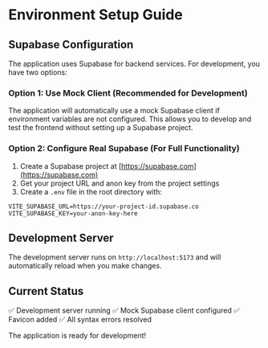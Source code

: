 # Environment Setup Guide

## Supabase Configuration

The application uses Supabase for backend services. For development, you have two options:

### Option 1: Use Mock Client (Recommended for Development)

The application will automatically use a mock Supabase client if environment variables are not configured. This allows you to develop and test the frontend without setting up a Supabase project.

### Option 2: Configure Real Supabase (For Full Functionality)

1. Create a Supabase project at [https://supabase.com](https://supabase.com)
2. Get your project URL and anon key from the project settings
3. Create a `.env` file in the root directory with:

```env
VITE_SUPABASE_URL=https://your-project-id.supabase.co
VITE_SUPABASE_KEY=your-anon-key-here
```

## Development Server

The development server runs on `http://localhost:5173` and will automatically reload when you make changes.

## Current Status

✅ Development server running
✅ Mock Supabase client configured
✅ Favicon added
✅ All syntax errors resolved

The application is ready for development!
